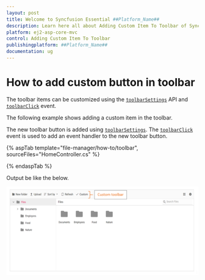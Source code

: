 ```yaml
---
layout: post
title: Welcome to Syncfusion Essential ##Platform_Name##
description: Learn here all about Adding Custom Item To Toolbar of Syncfusion Essential ##Platform_Name## widgets based on HTML5 and jQuery.
platform: ej2-asp-core-mvc
control: Adding Custom Item To Toolbar
publishingplatform: ##Platform_Name##
documentation: ug
---
```


# How to add custom button in toolbar

The toolbar items can be customized using the [`toolbarSettings`](https://help.syncfusion.com/cr/aspnetcore-js2/Syncfusion.EJ2~Syncfusion.EJ2.FileManager.FileManager~ToolbarSettings.html) API and [`toolbarClick`](https://help.syncfusion.com/cr/aspnetcore-js2/Syncfusion.EJ2~Syncfusion.EJ2.FileManager.FileManager~ToolbarClick.html) event.

The following example shows adding a custom item in the toolbar.

The new toolbar button is added using [`toolbarSettings`](https://help.syncfusion.com/cr/aspnetcore-js2/Syncfusion.EJ2~Syncfusion.EJ2.FileManager.FileManager~ToolbarSettings.html). The [`toolbarClick`](https://help.syncfusion.com/cr/aspnetcore-js2/Syncfusion.EJ2~Syncfusion.EJ2.FileManager.FileManager~ToolbarClick.html) event is used to add an event handler to the new toolbar button.

{% aspTab template="file-manager/how-to/toolbar", sourceFiles="HomeController.cs" %}

{% endaspTab %}

Output be like the below.

![FileManager getting started](../images/custom_toolbar.png)